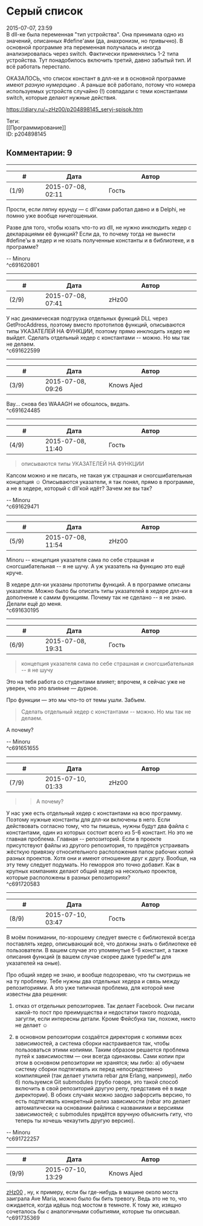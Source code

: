 Серый список
============

  
2015-07-07, 23:59  
 В dll-ке была переменная "тип устройства". Она принимала одно из значений, описанных #define'ами (да, анахронизм, но привычно). В основной программе эта переменная получалась и иногда анализировалась через switch. Фактически применялись 1-2 типа устройства. Тут понадобилось включить третий, давно забытый тип. И всё работать перестало.   
   
 ОКАЗАЛОСЬ, что список констант в длл-ке и в основной программе имеют  *разную нумерацию*  . А раньше всё работало, потому что номера используемых устройств случайно (!) совпадали с теми константами switch, которые делают нужные действия.   
  
<https://diary.ru/~zHz00/p204898145_seryj-spisok.htm>  
  
Теги:  
[[Программирование]]  
ID: p204898145  


Комментарии: 9
--------------

  


---



|         #         |              Дата              |                     Автор                     |           ID           |
| --- | --- | --- | --- |
| (1/9) | 2015-07-08, 02:11 | Гость | c691620801 |

  
 Прости, если ляпну ерунду — с dll'ками работал давно и в Delphi, не помню уже вообще ничегошеньки.   
   
 Разве для того, чтобы юзать что-то из dll, не нужно инклюдить хедер с декларациями её функций? Если да, то почему тогда не вынести #define'ы в хедер и не юзать полученные константы и в библиотеке, и в программе?   
   
 -- Minoru   
 ^c691620801

---



|         #         |              Дата              |                     Автор                     |           ID           |
| --- | --- | --- | --- |
| (2/9) | 2015-07-08, 07:41 | zHz00 | c691622599 |

  
 У нас динамическая подгрузка отдельных функций DLL через GetProcAddress, поэтому вместо прототипов функций, описываются типы УКАЗАТЕЛЕЙ НА ФУНКЦИИ, поэтому прямо инклюдить хедер не выйдет. Сделать отдельный хедер с константами -- можно. Но мы так не делаем.   
 ^c691622599

---



|         #         |              Дата              |                     Автор                     |           ID           |
| --- | --- | --- | --- |
| (3/9) | 2015-07-08, 09:26 | Knows Ajed | c691624485 |

  
 Вау... снова без WAAAGH не обошлось, видать.   
 ^c691624485

---



|         #         |              Дата              |                     Автор                     |           ID           |
| --- | --- | --- | --- |
| (4/9) | 2015-07-08, 11:40 | Гость | c691629471 |

  
 > описываются типы УКАЗАТЕЛЕЙ НА ФУНКЦИИ   
   
 Капсом можно и не писать, не такая уж страшная и сногсшибательная концепция ☺ Описываются указатели, я так понял, прямо в программе, а не в хедере, который с dll'кой идёт? Зачем же вы так?   
   
 -- Minoru   
 ^c691629471

---



|         #         |              Дата              |                     Автор                     |           ID           |
| --- | --- | --- | --- |
| (5/9) | 2015-07-08, 11:54 | zHz00 | c691630195 |

  
 Minoru -- концепция указателя сама по себе страшная и сногсшибательная -- я не шучу. А уж указатель на функцию это ещё круче.   
   
 В хедере длл-ки указаны прототипы функций. А в программе описаны указатели. Можно было бы описать типы указателей в хедере длл-ки в дополнение к самим функциям. Почему так не сделано -- я не знаю. Делали ещё до меня.   
 ^c691630195

---



|         #         |              Дата              |                     Автор                     |           ID           |
| --- | --- | --- | --- |
| (6/9) | 2015-07-08, 19:31 | Гость | c691651655 |

  
 > концепция указателя сама по себе страшная и сногсшибательная -- я не шучу   
   
 Это на тебя работа со студентами влияет; впрочем, я сейчас уже не уверен, что это влияние — дурное.   
   
 Про функции — это мы что-то от темы ушли. Забъем.   
   
 > Сделать отдельный хедер с константами -- можно. Но мы так не делаем.   
   
 А почему?   
   
 -- Minoru   
 ^c691651655

---



|         #         |              Дата              |                     Автор                     |           ID           |
| --- | --- | --- | --- |
| (7/9) | 2015-07-10, 01:33 | zHz00 | c691720583 |

  
 >>А почему?   
   
 У нас уже есть отдельный хедер с константами на всю программу. Поэтому нужные константы для длл-ки включены в него. Если действовать согласно тому, что ты пишешь, нужны будут два файла с константами, один из которых состоит всего из 5-6 констант. Но это не главная проблема. Главная -- репозиторий. Если в проекте присутствуют файлы из другого репозитория, то придётся устраивать жёсткую привязку относительного расположения папок рабочих копий разных проектов. Хотя они и имеют отношение друг к другу. Вообще, на эту тему следует подумать. Но геморроя это точно добавит. Как в крупных компаниях делают общий хедер на несколько проектов, которые расположены в разных репозиториях?   
 ^c691720583

---



|         #         |              Дата              |                     Автор                     |           ID           |
| --- | --- | --- | --- |
| (8/9) | 2015-07-10, 03:47 | Гость | c691722257 |

  
 В моём понимании, по-хорошему следует вместе с библиотекой всегда поставлять хедер, описывающий всё, что должны знать о библиотеке её пользователи. В вашем случае это упомянутые 5-6 констант, а также описания функций (в вашем случае скорее даже typedef'ы для указателей на оные).   
   
 Про общий хедер не знаю, и вообще подозреваю, что ты смотришь не на ту проблему. Тебе нужны два отдельных хедера и связь между репозиториями. А это уже типичная проблема, для которой мне известны два решения:   
   
 1) отказ от отдельных репозиториев. Так делает Facebook. Они писали какой-то пост про преимущества и недостатки такого подхода, загугли, если интересны детали. Кроме Фейсбука так, похоже, никто не делает ☺   
   
 2) в основном репозитории создаётся директория с копиями всех зависимостей, а система сборки настраивается так, чтобы пользоваться этими копиями. Таким образом решается проблема путей к зависимостям — они всегда одинаковы. Сами копии при этом в основном репозитории не хранятся; мы либо: а) обучаем систему сборки подтягивать их перед непосредственно компиляцией (так делает утилита rebar для Erlang, например), либо б) пользуемся Git submodules (грубо говоря, это такой способ включить в свой репозиторий другую репу, представив её в виде директории). В обоих случаях можно заодно зафорсить версию, то есть подтягивать конкретный релиз зависимости (rebar это делает автоматически на основании файлика с названиями и версиями зависимостей; с submodules придётся вручную объяснить гиту, что теперь ты хочешь чекаутить другую версию).   
   
 -- Minoru   
 ^c691722257

---



|         #         |              Дата              |                     Автор                     |           ID           |
| --- | --- | --- | --- |
| (9/9) | 2015-07-10, 13:29 | Knows Ajed | c691735369 |

  
  [zHz00](https://zHz00.diary.ru "Untitled")  , ну, к примеру, если бы где-нибудь в машине около моста заиграла Ave Maria, можно было бы бить тревогу. Ведь это не то, что ожидается, когда идёшь под мостом в темноте. К тому же, изящно сочеталось бы с аналогичными событиями, которые ты описывал.   
 ^c691735369